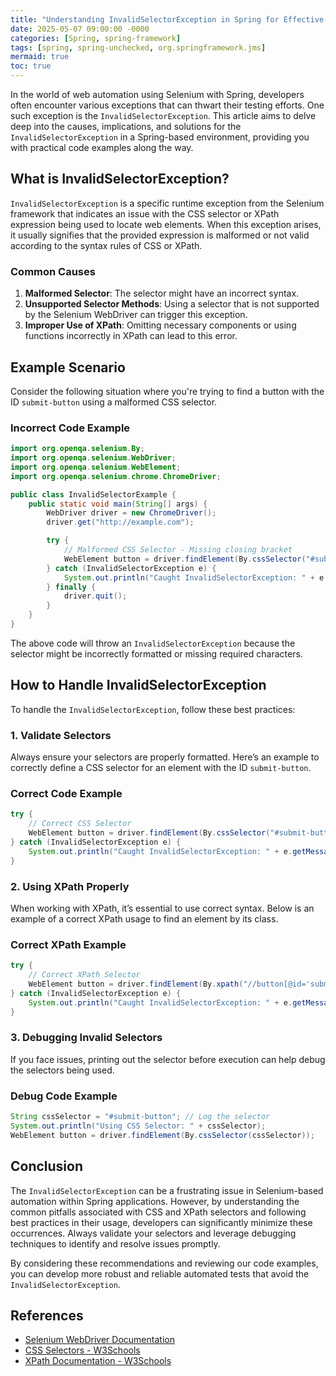 ```yaml
---
title: "Understanding InvalidSelectorException in Spring for Effective Web Automation"
date: 2025-05-07 09:00:00 -0000
categories: [Spring, spring-framework]
tags: [spring, spring-unchecked, org.springframework.jms]
mermaid: true
toc: true
---
```



In the world of web automation using Selenium with Spring, developers often encounter various exceptions that can thwart their testing efforts. One such exception is the `InvalidSelectorException`. This article aims to delve deep into the causes, implications, and solutions for the `InvalidSelectorException` in a Spring-based environment, providing you with practical code examples along the way.

## What is InvalidSelectorException?

`InvalidSelectorException` is a specific runtime exception from the Selenium framework that indicates an issue with the CSS selector or XPath expression being used to locate web elements. When this exception arises, it usually signifies that the provided expression is malformed or not valid according to the syntax rules of CSS or XPath.

### Common Causes

1. **Malformed Selector**: The selector might have an incorrect syntax.
2. **Unsupported Selector Methods**: Using a selector that is not supported by the Selenium WebDriver can trigger this exception.
3. **Improper Use of XPath**: Omitting necessary components or using functions incorrectly in XPath can lead to this error.

## Example Scenario

Consider the following situation where you're trying to find a button with the ID `submit-button` using a malformed CSS selector.

### Incorrect Code Example

```java
import org.openqa.selenium.By;
import org.openqa.selenium.WebDriver;
import org.openqa.selenium.WebElement;
import org.openqa.selenium.chrome.ChromeDriver;

public class InvalidSelectorExample {
    public static void main(String[] args) {
        WebDriver driver = new ChromeDriver();
        driver.get("http://example.com");

        try {
            // Malformed CSS Selector - Missing closing bracket
            WebElement button = driver.findElement(By.cssSelector("#submit-button"));
        } catch (InvalidSelectorException e) {
            System.out.println("Caught InvalidSelectorException: " + e.getMessage());
        } finally {
            driver.quit();
        }
    }
}
```

The above code will throw an `InvalidSelectorException` because the selector might be incorrectly formatted or missing required characters.

## How to Handle InvalidSelectorException

To handle the `InvalidSelectorException`, follow these best practices:

### 1. Validate Selectors

Always ensure your selectors are properly formatted. Here’s an example to correctly define a CSS selector for an element with the ID `submit-button`.

### Correct Code Example

```java
try {
    // Correct CSS Selector
    WebElement button = driver.findElement(By.cssSelector("#submit-button"));
} catch (InvalidSelectorException e) {
    System.out.println("Caught InvalidSelectorException: " + e.getMessage());
}
```

### 2. Using XPath Properly

When working with XPath, it’s essential to use correct syntax. Below is an example of a correct XPath usage to find an element by its class.

### Correct XPath Example

```java
try {
    // Correct XPath Selector
    WebElement button = driver.findElement(By.xpath("//button[@id='submit-button']"));
} catch (InvalidSelectorException e) {
    System.out.println("Caught InvalidSelectorException: " + e.getMessage());
}
```

### 3. Debugging Invalid Selectors

If you face issues, printing out the selector before execution can help debug the selectors being used.

### Debug Code Example

```java
String cssSelector = "#submit-button"; // Log the selector
System.out.println("Using CSS Selector: " + cssSelector);
WebElement button = driver.findElement(By.cssSelector(cssSelector));
```

## Conclusion

The `InvalidSelectorException` can be a frustrating issue in Selenium-based automation within Spring applications. However, by understanding the common pitfalls associated with CSS and XPath selectors and following best practices in their usage, developers can significantly minimize these occurrences. Always validate your selectors and leverage debugging techniques to identify and resolve issues promptly.

By considering these recommendations and reviewing our code examples, you can develop more robust and reliable automated tests that avoid the `InvalidSelectorException`.

## References

- [Selenium WebDriver Documentation](https://www.selenium.dev/documentation/webdriver/)
- [CSS Selectors - W3Schools](https://www.w3schools.com/css/css_selector.asp)
- [XPath Documentation - W3Schools](https://www.w3schools.com/xml/xpath_intro.asp)